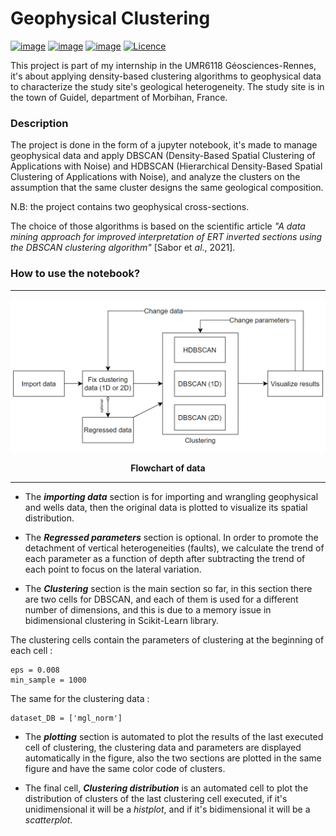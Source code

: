 # Geophysical Clustering
[![image](https://img.shields.io/badge/Colab-F9AB00?style=for-the-badge&logo=googlecolab&color=525252)](https://colab.research.google.com/drive/1qCE6w2-7PCDF0WveEpQGEKVzMP3pViT3?usp=drive_link)
[![image](https://img.shields.io/badge/LinkedIn-0077B5?style=for-the-badge&logo=linkedin&logoColor=white)](https://www.linkedin.com/in/issam-souassi-74916114a/)
[![image](https://img.shields.io/badge/GitHub-100000?style=for-the-badge&logo=github&logoColor=white
)](https://github.com/issamsouassi/Geophysical_Clustering.git)
[![Licence](https://img.shields.io/github/license/Ileriayo/markdown-badges?style=for-the-badge)](./LICENSE.md)

  This project is part of my internship in the UMR6118 Géosciences-Rennes, it's about applying density-based clustering algorithms to geophysical data to characterize the study site's geological heterogeneity. The study site is in the town of Guidel, department of Morbihan, France.

### Description
  The project is done in the form of a jupyter notebook, it's made to manage geophysical data and apply DBSCAN (Density-Based Spatial Clustering of Applications with Noise) and HDBSCAN (Hierarchical Density-Based Spatial Clustering of Applications with Noise), and analyze the clusters on the assumption that the same cluster designs the same geological composition. 

  N.B: the project contains two geophysical cross-sections.
  
  The choice of those algorithms is based on the scientific article _"A data mining approach for improved interpretation of ERT inverted sections using the DBSCAN clustering algorithm"_ [Sabor et _al_., 2021].

### How to use the notebook?

___

![image](Flowchart_Data.png)
<p align="center"><strong>
Flowchart of data
</strong></p>

___

- The _**importing data**_ section is for importing and wrangling geophysical and wells data, then the original data is plotted to visualize its spatial distribution.

- The _**Regressed parameters**_ section is optional. In order to promote the detachment of vertical heterogeneities (faults), we calculate the trend of each parameter as a function of depth after subtracting the trend of each point to focus on the lateral variation. 

- The _**Clustering**_ section is the main section so far, in this section there are two cells for DBSCAN, and each of them is used for a different number of dimensions, and this is due to a memory issue in bidimensional clustering in Scikit-Learn library.

The clustering cells contain the parameters of clustering at the beginning of each cell :
```{python}
eps = 0.008
min_sample = 1000
```
The same for the clustering data :
```{python}
dataset_DB = ['mgl_norm']
```
- The _**plotting**_ section is automated to plot the results of the last executed cell of clustering, the clustering data and parameters are displayed automatically in the figure, also the two sections are plotted in the same figure and have the same color code of clusters.

- The final cell, _**Clustering distribution**_ is an automated cell to plot the distribution of clusters of the last clustering cell executed, if it's unidimensional it will be a _histplot_, and if it's bidimensional it will be a _scatterplot_.

